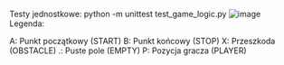 Testy jednostkowe:
python -m unittest test_game_logic.py
![image](https://github.com/user-attachments/assets/51dcc1f9-ff4f-46ed-9d1e-51c24c4c9825)
Legenda:

A: Punkt początkowy (START)
B: Punkt końcowy (STOP)
X: Przeszkoda (OBSTACLE)
.: Puste pole (EMPTY)
P: Pozycja gracza (PLAYER)
